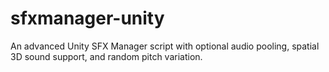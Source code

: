 # sfxmanager-unity
An advanced Unity SFX Manager script with optional audio pooling, spatial 3D sound support, and random pitch variation.
